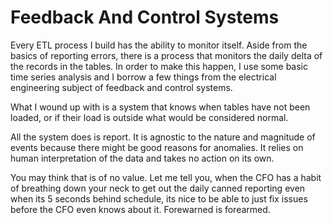 # Feedback And Control Systems

Every ETL process I build has the ability to monitor itself. Aside from the basics of reporting errors, there is a process that monitors the daily delta of the records in the tables. In order to make this happen, I use some basic time series analysis and I borrow a few things from the electrical engineering subject of feedback and control systems.

What I wound up with is a system that knows when tables have not been loaded, or if their load is outside what would be considered normal. 

All the system does is report. It is agnostic to the nature and magnitude of events because there might be good reasons for anomalies. It relies on human interpretation of the data and takes no action on its own.

You may think that is of no value. Let me tell you, when the CFO has a habit of breathing down your neck to get out the daily canned reporting even when its 5 seconds behind schedule, its nice to be able to just fix issues before the CFO even knows about it. Forewarned is forearmed.







